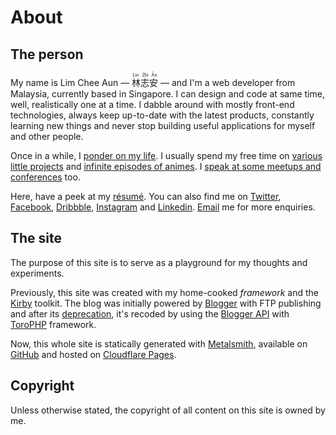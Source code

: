 About
===

The person
---

My name is Lim Chee Aun — <ruby>林志安<rp>(</rp><rt>Lín Zhì Ān</rt><rp>)</rp></ruby> — and I'm a web developer from Malaysia, currently based in Singapore. I can design and code at same time, well, realistically one at a time. I dabble around with mostly front-end technologies, always keep up-to-date with the latest products, constantly learning new things and never stop building useful applications for myself and other people.

Once in a while, I [ponder on my life](http://cheeaun.life/). I usually spend my free time on [various little projects](https://github.com/cheeaun) and [infinite episodes of animes](http://myanimelist.net/profile/cheeaun). I [speak at some meetups and conferences](http://www.slideshare.net/cheeaun) too.

Here, have a peek at my [résumé](https://docs.google.com/document/d/1kdfbN02qEBhfzSTJWmkn_JMDcrrkHEGhoVvAu2FSJx8). You can also find me on [Twitter](https://twitter.com/cheeaun), [Facebook](https://facebook.com/cheeaun), [Dribbble](https://dribbble.com/cheeaun), [Instagram](https://instagram.com/cheeaun/) and [Linkedin](https://www.linkedin.com/in/cheeaun). [Email](mailto:cheeaun@gmail.com) me for more enquiries.

The site
---

The purpose of this site is to serve as a playground for my thoughts and experiments.

Previously, this site was created with my home-cooked _framework_ and the [Kirby](http://getkirby.com/docs/toolkit/) toolkit. The blog was initially powered by [Blogger](http://blogger.com/) with FTP publishing and after its [deprecation](http://blogger-ftp.blogspot.sg/2010/01/deprecating-ftp.html), it's recoded by using the [Blogger API](https://developers.google.com/blogger/) with [ToroPHP](https://github.com/anandkunal/ToroPHP) framework.

Now, this whole site is statically generated with [Metalsmith](http://www.metalsmith.io/), available on [GitHub](https://github.com/cheeaun/cheeaun.com) and hosted on [Cloudflare Pages](https://pages.cloudflare.com/).

Copyright
---

Unless otherwise stated, the copyright of all content on this site is owned by me.
